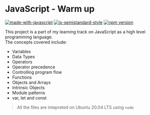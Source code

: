 # JavaScript - Warm up

[![made-with-javascript](https://img.shields.io/badge/Made%20with-JavaScript-1f425f.svg)](https://www.javascript.com)
[![js-semistandard-style](https://img.shields.io/badge/code%20style-semistandard-brightgreen.svg)](https://github.com/standard/semistandard)
[![npm version](https://badge.fury.io/js/npm.svg)](https://badge.fury.io/js/npm)

This project is a part of my learning track on JavaScript as a high level programming language.  
The concepts covered include:
* Variables
* Data Types
* Operators
* Operator precedence
* Controlling program flow
* Functions
* Objects and Arrays
* Intrinsic Objects
* Module patterns
* var, let and const

> All the files are intepreted on Ubuntu 20.04 LTS using `node`
